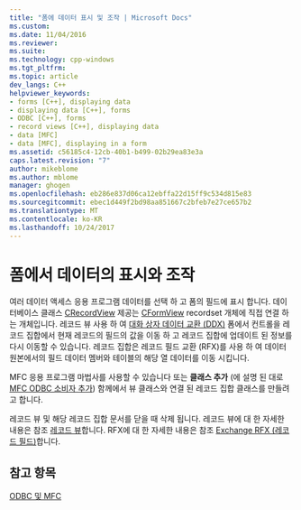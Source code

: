 ```yaml
---
title: "폼에 데이터 표시 및 조작 | Microsoft Docs"
ms.custom: 
ms.date: 11/04/2016
ms.reviewer: 
ms.suite: 
ms.technology: cpp-windows
ms.tgt_pltfrm: 
ms.topic: article
dev_langs: C++
helpviewer_keywords:
- forms [C++], displaying data
- displaying data [C++], forms
- ODBC [C++], forms
- record views [C++], displaying data
- data [MFC]
- data [MFC], displaying in a form
ms.assetid: c56185c4-12cb-40b1-b499-02b29ea83e3a
caps.latest.revision: "7"
author: mikeblome
ms.author: mblome
manager: ghogen
ms.openlocfilehash: eb286e837d06ca12ebffa22d15ff9c534d815e83
ms.sourcegitcommit: ebec1d449f2bd98aa851667c2bfeb7e27ce657b2
ms.translationtype: MT
ms.contentlocale: ko-KR
ms.lasthandoff: 10/24/2017
---
```

# <a name="displaying-and-manipulating-data-in-a-form"></a>폼에서 데이터의 표시와 조작
여러 데이터 액세스 응용 프로그램 데이터를 선택 하 고 폼의 필드에 표시 합니다. 데이터베이스 클래스 [CRecordView](../../mfc/reference/crecordview-class.md) 제공는 [CFormView](../../mfc/reference/cformview-class.md) recordset 개체에 직접 연결 하는 개체입니다. 레코드 뷰 사용 하 여 [대화 상자 데이터 교환 (DDX)](../../mfc/dialog-data-exchange-and-validation.md) 폼에서 컨트롤을 레코드 집합에서 현재 레코드의 필드의 값을 이동 하 고 레코드 집합에 업데이트 된 정보를 다시 이동할 수 있습니다. 레코드 집합은 레코드 필드 교환 (RFX)를 사용 하 여 데이터 원본에서의 필드 데이터 멤버와 테이블의 해당 열 데이터를 이동 시킵니다.  
  
 MFC 응용 프로그램 마법사를 사용할 수 있습니다 또는 **클래스 추가** (에 설명 된 대로 [MFC ODBC 소비자 추가](../../mfc/reference/adding-an-mfc-odbc-consumer.md)) 함께에서 뷰 클래스와 연결 된 레코드 집합 클래스를 만들려고 합니다.  
  
 레코드 뷰 및 해당 레코드 집합 문서를 닫을 때 삭제 됩니다. 레코드 뷰에 대 한 자세한 내용은 참조 [레코드 뷰](../../data/record-views-mfc-data-access.md)합니다. RFX에 대 한 자세한 내용은 참조 [Exchange RFX (레코드 필드)](../../data/odbc/record-field-exchange-rfx.md)합니다.  
  
## <a name="see-also"></a>참고 항목  
 [ODBC 및 MFC](../../data/odbc/odbc-and-mfc.md)
